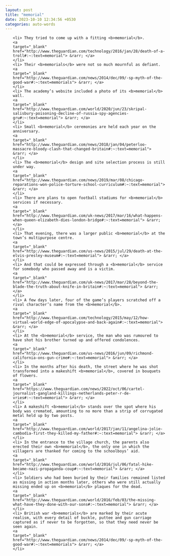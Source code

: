 ```yaml
---
layout: post
title: "memorial"
date: 2023-10-10 12:34:56 +0530
categories: auto-words
---
```

<ol>

    <li> They tried to come up with a fitting <b>memorial</b>.
    <a 
    target="_blank" 
    href="http://www.theguardian.com/technology/2016/jan/28/death-of-a-troll#:~:text=memorial"> &rarr; </a>
    </li>
    <li> Their <b>memorials</b> were not so much mournful as defiant.
    <a 
    target="_blank" 
    href="http://www.theguardian.com/news/2014/dec/09/-sp-myth-of-the-good-war#:~:text=memorials"> &rarr; </a>
    </li>
    <li> The academy’s website included a photo of its <b>memorial</b> wall.
    <a 
    target="_blank" 
    href="http://www.theguardian.com/world/2020/jun/23/skripal-salisbury-poisoning-decline-of-russia-spy-agencies-gru#:~:text=memorial"> &rarr; </a>
    </li>
    <li> Small <b>memorial</b> ceremonies are held each year on the anniversary.
    <a 
    target="_blank" 
    href="http://www.theguardian.com/news/2018/jan/04/peterloo-massacre-bloody-clash-that-changed-britain#:~:text=memorial"> &rarr; </a>
    </li>
    <li> The <b>memorial</b> design and site selection process is still under way.
    <a 
    target="_blank" 
    href="http://www.theguardian.com/news/2019/mar/08/chicago-reparations-won-police-torture-school-curriculum#:~:text=memorial"> &rarr; </a>
    </li>
    <li> There are plans to open football stadiums for <b>memorial</b> services if necessary.
    <a 
    target="_blank" 
    href="http://www.theguardian.com/uk-news/2017/mar/16/what-happens-when-queen-elizabeth-dies-london-bridge#:~:text=memorial"> &rarr; </a>
    </li>
    <li> That evening, there was a larger public <b>memorial</b> at the town’s multipurpose centre.
    <a 
    target="_blank" 
    href="http://www.theguardian.com/us-news/2015/jul/29/death-at-the-elvis-presley-museum#:~:text=memorial"> &rarr; </a>
    </li>
    <li> And that could be expressed through a <b>memorial</b> service for somebody who passed away and is a victim.
    <a 
    target="_blank" 
    href="http://www.theguardian.com/uk-news/2017/mar/28/beyond-the-blade-the-truth-about-knife-in-britain#:~:text=memorial"> &rarr; </a>
    </li>
    <li> A few days later, four of the game’s players scratched off a rival character’s name from the <b>memorial</b>.
    <a 
    target="_blank" 
    href="http://www.theguardian.com/technology/2015/may/12/how-virtual-world-edge-of-apocalypse-and-back-again#:~:text=memorial"> &rarr; </a>
    </li>
    <li> At the <b>memorial</b> service, the man who was rumoured to have shot his brother turned up and offered condolences.
    <a 
    target="_blank" 
    href="http://www.theguardian.com/us-news/2016/jun/09/richmond-california-ons-gun-crime#:~:text=memorial"> &rarr; </a>
    </li>
    <li> In the months after his death, the street where he was shot transformed into a makeshift <b>memorial</b>, covered in bouquets of flowers.
    <a 
    target="_blank" 
    href="https://www.theguardian.com/news/2022/oct/06/cartel-journalist-gangland-killings-netherlands-peter-r-de-vries#:~:text=memorial"> &rarr; </a>
    </li>
    <li> A makeshift <b>memorial</b> stands over the spot where his body was cremated, amounting to no more than a strip of corrugated metal held up by two posts.
    <a 
    target="_blank" 
    href="http://www.theguardian.com/world/2017/jan/11/angelina-jolie-cambodia-first-they-killed-my-father#:~:text=memorial"> &rarr; </a>
    </li>
    <li> In the entrance to the village church, the parents also erected their own <b>memorial</b>, the only one in which the villagers are thanked for coming to the schoolboys’ aid.
    <a 
    target="_blank" 
    href="http://www.theguardian.com/world/2016/jul/06/fatal-hike-became-nazi-propaganda-coup#:~:text=memorial"> &rarr; </a>
    </li>
    <li> Soldiers who had been buried by their families remained listed as missing in action months later, others who were still actually missing ended up on <b>memorial</b> plaques for the dead.
    <a 
    target="_blank" 
    href="http://www.theguardian.com/world/2016/feb/03/the-missing-what-have-they-done-with-our-sons#:~:text=memorial"> &rarr; </a>
    </li>
    <li> British war <b>memorials</b> are marked by their acute realism, with every detail of buckle, puttee and gun carriage captured as if never to be forgotten, so that they need never be seen again.
    <a 
    target="_blank" 
    href="http://www.theguardian.com/news/2014/dec/09/-sp-myth-of-the-good-war#:~:text=memorials"> &rarr; </a>
    </li>